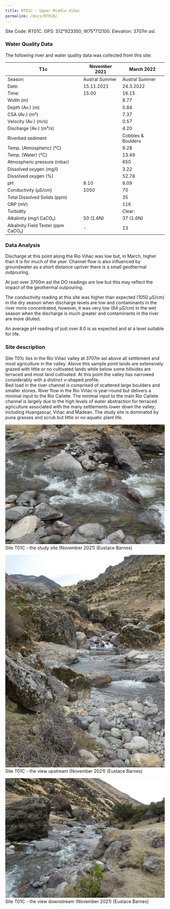 ```yaml
---
title: RT01C - Upper Middle Viñac
permalink: /docs/RT01B/
---
```


Site Code: RT01C.  GPS: S12°923350, W75°712100. Elevation:
3707m asl.


### Water Quality Data

The following river and water quality data was collected from this site:

|     T1c                                    |     November 2021     |     March 2022        |
|--------------------------------------------|-----------------------|-----------------------|
|     Season:                                |     Austral Summer    |     Austral Summer    |
|     Date:                                  |     15.11.2021        |     24.3.2022         |
|     Time:                                  |     15.00             |     16.15             |
|     Width (m)                              |                       |     8.77              |
|     Depth (Av.) (m)                        |                       |     0.84              |
|     CSA (Av.) (m²)                         |                       |     7.37              |
|     Velocity (Av.) (m/s)                   |                       |     0.57              |
|     Discharge (Av.) (m³/s)                 |                       |     4.20              |
|     Riverbed sediment                      |                       |  Cobbles & Boulders   |
|     Temp. (Atmospheric) (°C)               |                       |     9.28              |
|     Temp. (Water) (°C)                     |                       |     13.49             |
|     Atmospheric pressure (mbar)            |                       |     650               |
|     Dissolved oxygen (mg/l)                |                       |     3.22              |
|     Dissolved oxygen (%)                   |                       |     52.78             |
|     pH                                     |     8.10              |     8.09              |
|     Conductivity (µS/cm)                   |     1050              |     70                |
|     Total Dissolved Solids (ppm)           |                       |     35                |
|     ORP (mV)                               |                       |     116               |
|     Turbidity                              |                       |     Clear:            |
|     Alkalinity (mg/l CaCO₃)                |     50 (1.6N)         |     37 (1.6N)         |
|     Alkalinity Field Tester (ppm CaCO₃)    |     -                 |     13                |


### Data Analysis  

Discharge at this point along the Rio Viñac was low but, in March, higher than it is for much of the year. Channel flow is also influenced by groundwater as a short distance upriver there is a small geothermal outpouring. 

At just over 3700m asl the DO readings are low but this may reflect the impact of the geothermal outpouring. 

The conductivity reading at this site was higher than expected (1050 µS/cm) in the dry season when discharge levels are low and contaminants in the river more concentrated, however, it was very low (84 µS/cm) in the wet season when the discharge is much greater and contaminants in the river are more diluted.

An average pH reading of just over 8.0 is as expected and at a level suitable for life.  


### Site description

Site T01c lies in the Rio Viñac valley at 3707m asl above all settlement and most agriculture in the valley. Above this sample point lands are extensively grazed with little or no cultivated lands while below some hillsides are terraced and most land cultivated. 
At this point the valley has narrowed considerably with a distinct v-shaped profile.  
Bed load in the river channel is comprised of scattered large boulders and smaller stones. River flow in the Rio Viñac is year-round but delivers a minimal input to the Rio Cañete. 
The minimal input to the main Rio Cañete channel is largely due to the high levels of water abstraction for terraced agriculture associated with the many settlements lower down the valley; including Huangascar, Viñac and Madean.
The study site is dominated by puna grasses and scrub but little or no aquatic plant life. 



![Site T01C - the study site. (John Forrest)](/assets/SiteDescriptions/T1/T1CSite.jpeg)
Site T01C - the study site (November 2021) (Eustace Barnes)


![Site T01C - the view upstream. (John Forrest)](/assets/SiteDescriptions/T1/T1CViewupstream.jpeg)
Site T01C - the view upstream (November 2021) (Eustace Barnes)


![Site T01C - the view downstream. (John Forrest)](/assets/SiteDescriptions/T1/T1CViewdownstream.jpeg)
Site T01C - the view downstream (November 2021) (Eustace Barnes)

